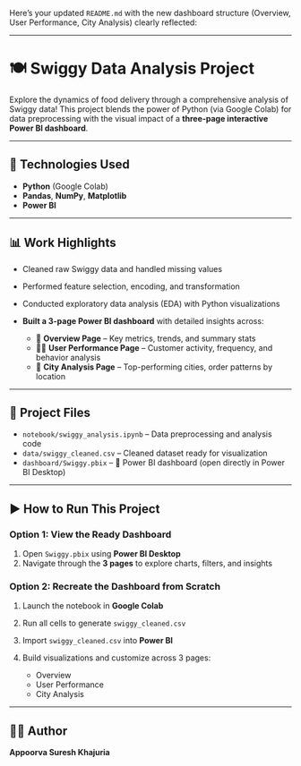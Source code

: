 Here’s your updated `README.md` with the new dashboard structure (Overview, User Performance, City Analysis) clearly reflected:

---

# 🍽️ Swiggy Data Analysis Project

Explore the dynamics of food delivery through a comprehensive analysis of Swiggy data! This project blends the power of Python (via Google Colab) for data preprocessing with the visual impact of a **three-page interactive Power BI dashboard**.

---

## 🧪 Technologies Used

* **Python** (Google Colab)
* **Pandas**, **NumPy**, **Matplotlib**
* **Power BI**

---

## 📊 Work Highlights

* Cleaned raw Swiggy data and handled missing values
* Performed feature selection, encoding, and transformation
* Conducted exploratory data analysis (EDA) with Python visualizations
* **Built a 3-page Power BI dashboard** with detailed insights across:

  * 📌 **Overview Page** – Key metrics, trends, and summary stats
  * 🧑‍💼 **User Performance Page** – Customer activity, frequency, and behavior analysis
  * 🌆 **City Analysis Page** – Top-performing cities, order patterns by location

---

## 📂 Project Files

* `notebook/swiggy_analysis.ipynb` – Data preprocessing and analysis code
* `data/swiggy_cleaned.csv` – Cleaned dataset ready for visualization
* `dashboard/Swiggy.pbix` – 🚀 Power BI dashboard (open directly in Power BI Desktop)

---

## ▶️ How to Run This Project

### Option 1: View the Ready Dashboard

1. Open `Swiggy.pbix` using **Power BI Desktop**
2. Navigate through the **3 pages** to explore charts, filters, and insights

### Option 2: Recreate the Dashboard from Scratch

1. Launch the notebook in **Google Colab**
2. Run all cells to generate `swiggy_cleaned.csv`
3. Import `swiggy_cleaned.csv` into **Power BI**
4. Build visualizations and customize across 3 pages:

   * Overview
   * User Performance
   * City Analysis

---

## 👩‍💻 Author

**Appoorva Suresh Khajuria**

